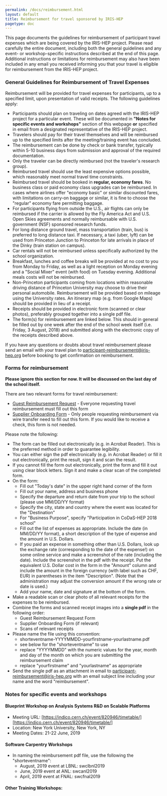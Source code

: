 ```yaml
---
permalink: /docs/reimbursement.html
layout: default
title: Reimbursement for travel sponsored by IRIS-HEP
pagetype: doc
---
```


  This page documents the guidelines for reimbursement of participant travel 
expenses which are being covered by the IRIS-HEP project. Please read
carefully the entire document, including both the general guidelines and
any event- or workshop-specific instructions described at the end of this 
page. Additional instructions or limitations for reimbursement may also have 
been included in any email you received informing you that your travel is
eligible for reimbursement from the IRIS-HEP project.

### General Guidelines for Reimbursement of Travel Expenses

  Reimbursement will be provided for travel expenses for participants, up to a specified limit, upon presentation of valid receipts. The following guidelines apply: 

  * Participants should plan on traveling on dates agreed with the IRIS-HEP project for a particular event. These will be documented in **"Notes for specific events and workshops"** section of this webpage **or** specified in email from a designated representative of the IRIS-HEP project.
  * Travelers should pay for their travel themselves and will be reimbursed up to the specified limits after the meeting/training event has concluded.
  * The reimbursement can be done by check or bank transfer, typically within 5-10 business days from submission and approval of the required documentation.
  * Only the traveler can be directly reimbursed (not the traveler's research group).
  * Reimbursed travel should use the least expensive options possible, which reasonably meet normal travel time constraints.
  * Reimbursed travel should be booked in **regular, economy fares**. No business class or paid economy class upgrades can be reimbursed. In cases where airlines offer "economy basic" or similar discounted fares, with limitations on carry-on baggage or similar, it is fine to choose the "regular" economy fare permitting baggage.
  * For participants flying from outside the U.S., air flights can only be reimbursed if the carrier is allowed by the Fly America Act and U.S. Open Skies agreements and normally reimbursable with U.S. government (NSF) sponsored research funds.
  * For long distance ground travel, mass transportation (train, bus) is preferred to long distance taxi. If necessary, a taxi (uber, lyft) can be used from Princeton Junction to Princeton for late arrivals in place of the Dinky (train station on campus).
  * Car rentals will not be reimbursed unless specifically authorized by the school organization.
  * Breakfast, lunches and coffee breaks will be provided at no cost to you from Monday to Friday, as well as a light reception on Monday evening and a "Social Mixer" event (with food) on Tuesday evening. Additional meals costs will not be reimbursed.
  * Non-Princeton participants coming from locations within reasonable driving distance of Princeton University may choose to drive their personal automobile. Reimbursement will be provided based on mileage using the University rates. An itinerary map (e.g. from Google Maps) should be provided in lieu of a receipt.
  * Receipts should be provided in electronic form (scanned or clear photos), preferably grouped together into a single pdf file. 
  * The form(s) for reimbursement are linked below. This should in general be filled out by one week after the end of the school week itself (i.e. Friday, 3 August, 2018) and submitted along with the electronic copy of the receipts described above.

  If you have any questions or doubts about travel reimbursement please send an email with your travel plan to [participant-reimbursement@iris-hep.org](participant-reimbursement@iris-hep.org) before booking to get confirmation on reimbursement.

### Forms for reimbursement 

  **Please ignore this section for now. It will be discussed on the last day of the school itself.** 

There are two relevant forms for travel reimbursement:

  * [Guest Reimbursement Request](https://finance.princeton.edu/form-library/reimbursement/guest-reimbursement-reque/guest_reimbursement_request.pdf) - Everyone requesting travel reimbursement must fill out this form
  * [Supplier Onboarding Form](https://finance.princeton.edu/form-library/buying-paying/supplierpayee-management/supplier_mgmt.pdf) - Only people requesting reimbursement via wire transfer need to fill out this form. If you would like to receive a check, this form is not needed.

Please note the following:

  * The form can be filled out electronically (e.g. in Acrobat Reader). This is the preferred method in order to guarantee legibility.
  * You can either sign the pdf electronically (e.g. in Acrobat Reader) or fill it out electronically, print the result, sign it and scan the result.
  * If you cannot fill the form out electronically, print the form and fill it out using clear block letters. Sign it and make a clear scan of the completed form.
  * On the form:
    * Fill out "Today's date" in the upper right hand corner of the form
    * Fill out your name, address and business phone
    * Specify the departure and return date from your trip to the school (please use MM/DD/YY format)
    * Specify the city, state and country where the event was located for the "Destination"
    * For "Business Purpose", specify "Participation in CoDaS-HEP 2018 school"
    * Fill out the list of expenses as appropriate. Include the date (in MM/DD/YY format), a short description of the type of expense and the amount in U.S. Dollars. 
    * If you paid an expense in something other than U.S. Dollars, look up the exchange rate (corresponding to the date of the expense!) on some online service and make a screenshot of the rate (including the date). Include the screenshot in the pdf with the receipt. Put the equivalent U.S. Dollar cost in the form in the "Amount" column and include the amount in the foreign currency (with label such as CHF, EUR) in parentheses in the item "Description". (Note that the administration may adjust the conversion amount if the wrong rate or date is used.)
    * Add your name, date and signature at the bottom of the form.
  * Make a readable scan or clear photo of all relevant receipts for the expenses to be reimbursed.
  * Combine the forms and scanned receipt images into a **single pdf** in the following order:
    * Guest Reimbursement Request Form
    * Supplier Onboarding Form (if relevant)
    * Scans of relevant receipts
  * Please name the file using this convention: 
    * shorteventname-YYYYMMDD-yourfirstname-yourlastname.pdf
    * see below for the "shorteventname" to use
    * replace "YYYYMMDD" with the numeric values for the year, month and day of the month on which you are submitting the reimbursement claim
    * replace "yourfirstname" and "yourlastname" as appropriate
  * Send the single pdf as an attachment in email to [participant-reimbursement@iris-hep.org](participant-reimbursement@iris-hep.org) with an email subject line including your name and the word "reimbursement".


### Notes for specific events and workshops

#### Blueprint Workshop on Analysis Systems R&D on Scalable Platforms
  * Meeting URL: [https://indico.cern.ch/event/820946/timetable/][https://indico.cern.ch/event/820946/timetable/]
  * Location: New York University, New York, NY
  * Meeting Dates: 21-22 June, 2019

#### Software Carpentry Workshops
  * In naming the reimbursement pdf file, use the following the "shorteventname":
    * August, 2019 event at LBNL: swclbnl2019
    * June, 2019 event at ANL: swcanl2019
    * April, 2019 event at FNAL: swcfnal2019

#### Other Training Workshops:

